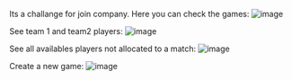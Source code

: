 Its a challange for join company.
Here you can check the games:
![image](https://github.com/flaviomartil/code-group-soccer-teams/assets/60192455/2c23b9d0-0649-4cf4-8f1a-50af06e260ef)

See team 1 and team2 players:
![image](https://github.com/flaviomartil/code-group-soccer-teams/assets/60192455/f40bafc2-b6e6-4e58-b487-fb0fed3bb10b)

See all availables players not allocated to a match:
![image](https://github.com/flaviomartil/code-group-soccer-teams/assets/60192455/edff1ca4-7609-46b2-af81-bc8dbebf8d9f)

Create a new game:
![image](https://github.com/flaviomartil/code-group-soccer-teams/assets/60192455/4f1f11ce-862c-483c-887b-c43e8aa61cf8)
